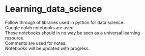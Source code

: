# Learning_data_science
Follow through of libraries used in python for data science.
<br/> Google colab notebooks are used.
<br/> These notebooks should in no way be seen as a universal learning resource.
<br/> Comments are used for notes.
<br/> Notebooks will be updated with progress.
